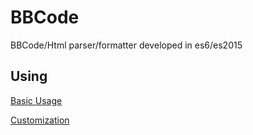 # BBCode 
BBCode/Html parser/formatter developed in es6/es2015

## Using
[Basic Usage](docs/using.md)

[Customization](docs/customize.md)

